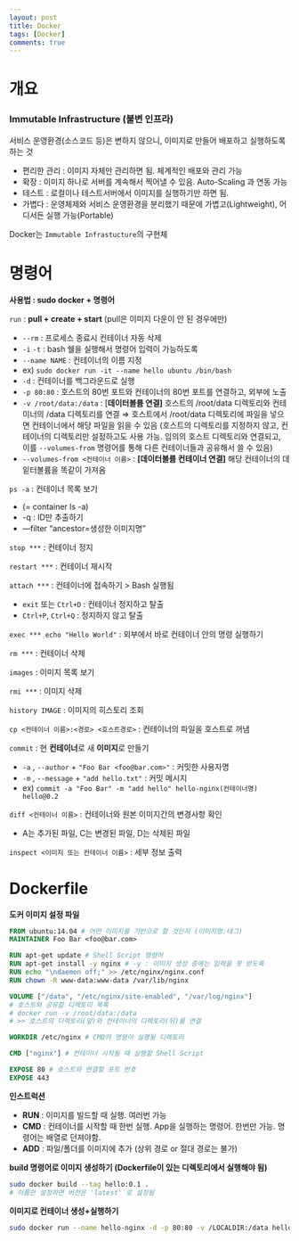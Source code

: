```yaml
---
layout: post
title: Docker
tags: [Docker]
comments: true
---
```


# 개요 

### Immutable Infrastructure (불변 인프라)

서비스 운영환경(소스코드 등)은 변하지 않으니, 이미지로 만들어 배포하고 실행하도록 하는 것

- 편리한 관리 : 이미지 자체만 관리하면 됨. 체계적인 배포와 관리 가능
- 확장 : 이미지 하나로 서버를 계속해서 찍어낼 수 있음. Auto-Scaling 과 연동 가능
- 테스트 : 로컬이나 테스트서버에서 이미지를 실행하기만 하면 됨.
- 가볍다 : 운영체제와 서비스 운영환경을 분리했기 때문에 가볍고(Lightweight), 어디서든 실행 가능(Portable)

Docker는 `Immutable Infrastucture`의 구현체

# 명령어

**사용법 : sudo docker + 명령어**

`run` : **pull + create + start** (pull은 이미지 다운이 안 된 경우에만)

- `--rm` : 프로세스 종료시 컨테이너 자동 삭제
- `-i` `-t` : bash 쉘을 실행해서 명령어 입력이 가능하도록
- `--name NAME` : 컨테이너의 이름 지정
- ex) `sudo docker run -it --name hello ubuntu /bin/bash`
- `-d` : 컨테이너를 백그라운드로 실행
- `-p 80:80` : 호스트의 80번 포트와 컨테이너의 80번 포트를 연결하고, 외부에 노출
- `-v /root/data:/data` : [**데이터볼륨 연결]** 호스트의 /root/data 디렉토리와 컨테이너의 /data 디렉토리를 연결 ⇒ 호스트에서 /root/data 디렉토리에 파일을 넣으면 컨테이너에서 해당 파일을 읽을 수 있음 (호스트의 디렉토리를 지정하지 않고, 컨테이너의 디렉토리만 설정하고도 사용 가능. 임의의 호스트 디렉토리와 연결되고, 이를 `--volumes-from` 명령어를 통해 다른 컨테이너들과 공유해서 쓸 수 있음)
- `--volumes-from <컨테이너 이름>` : **[데이터볼륨 컨테이너 연결]** 해당 컨테이너의 데잍터볼륨을 똑같이 가져옴

`ps -a` : 컨테이너 목록 보기
- (= container ls -a)
- -q : ID만 추출하기
- —filter “ancestor=생성한 이미지명”

`stop ***` : 컨테이너 정지

`restart ***` : 컨테이너 재시작

`attach ***` : 컨테이너에 접속하기 > Bash 실행됨

- `exit` 또는 `Ctrl+D` : 컨테이너 정지하고 탈출
- `Ctrl+P`, `Ctrl+Q` : 정지하지 않고 탈출

`exec *** echo "Hello World"` : 외부에서 바로 컨테이너 안의 명령 실행하기

`rm ***` : 컨테이너 삭제

`images` : 이미지 목록 보기

`rmi ***` : 이미지 삭제

`history IMAGE` : 이미지의 히스토리 조회

`cp <컨테이너 이름>:<경로> <호스트경로>` : 컨테이너의 파일을 호스트로 꺼냄

`commit` : 현 **컨테이너**로 새 **이미지**로 만들기

- `-a` , `--author` + `"Foo Bar <foo@bar.com>"` : 커밋한 사용자명
- `-m` , `--message` + `"add hello.txt"` : 커밋 메시지
- ex) `commit -a "Foo Bar" -m "add hello" hello-nginx(컨테이너명) hello@0.2`

`diff <컨테이너 이름>` : 컨테이너와 원본 이미지간의 변경사항 확인

- A는 추가된 파일, C는 변경된 파일, D는 삭제된 파일

`inspect <이미지 또는 컨테이너 이름>` : 세부 정보 출력

# Dockerfile


**도커 이미지 설정 파일**

```dockerfile
FROM ubuntu:14.04 # 어떤 이미지를 기반으로 할 것인지 (이미지명:태그)
MAINTAINER Foo Bar <foo@bar.com>

RUN apt-get update # Shell Script 명령어
RUN apt-get install -y nginx # -y : 이미지 생성 중에는 입력을 못 받도록
RUN echo "\ndaemon off;" >> /etc/nginx/nginx.conf
RUN chown -R www-data:www-data /var/lib/nginx

VOLUME ["/data", "/etc/nginx/site-enabled", "/var/log/nginx"]
# 호스트와 공유할 디렉토리 목록 
# docker run -v /root/data:/data
# >> 호스트의 디렉토리(앞)와 컨테이너의 디렉토리(뒤)를 연결

WORKDIR /etc/nginx # CMD의 명령이 실행될 디렉토리

CMD ["nginx"] # 컨테이너 시작될 때 실행할 Shell Script

EXPOSE 80 # 호스트와 연결할 포트 번호
EXPOSE 443
```

**인스트럭션**

- **RUN** : 이미지를 빌드할 때 실행. 여러번 가능
- **CMD** : 컨테이너를 시작할 때 한번 실행. App을 실행하는 명령어. 한번만 가능. 명령어는 배열로 던져야함.
- **ADD** : 파일/폴더를 이미지에 추가
(상위 경로 or 절대 경로는 불가)

**build 명령어로 이미지 생성하기 (Dockerfile이 있는 디렉토리에서 실행해야 됨)**

```bash
sudo docker build --tag hello:0.1 .
# 이름만 설정하면 버전은 'latest' 로 설정됨
```

**이미지로 컨테이너 생성+실행하기**

```bash
sudo docker run --name hello-nginx -d -p 80:80 -v /LOCALDIR:/data hello:0.1
```